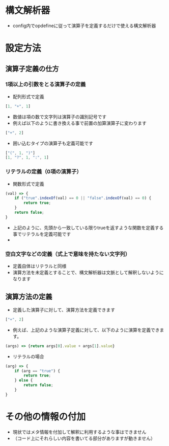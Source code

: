 # 構文解析器
* config内でopdefineに従って演算子を定義するだけで使える構文解析器

# 設定方法
## 演算子定義の仕方
### 1項以上の引数をとる演算子の定義
* 配列形式で定義
```javascript
[1, "+", 1]
```
* 数値は項の数で文字列は演算子の識別記号です
* 例えば以下のように書き換える事で前置の加算演算子に変わります
```javascript
["+", 2]
```
* 囲い込むタイプの演算子も定義可能です
```javascript
["(", 1, ")"]
[1, "?", 1, ":", 1]
```
### リテラルの定義（0項の演算子）
* 関数形式で定義
```javascript
(val) => {
    if ("true".indexOf(val) == 0 || "false".indexOf(val) == 0) {
        return true;
    }
    return false;
}
```
* 上記のように、先頭から一致している限りtrueを返すような関数を定義する事でリテラルを定義可能です
* 
### 空白文字などの定義（式上で意味を持たない文字列）
* 定義自体はリテラルと同様
* 演算方法を未定義とすることで、構文解析器は文脈として解釈しないようになります

## 演算方法の定義
* 定義した演算子に対して、演算方法を定義できます
```javascript
["+", 2]
```
* 例えば、上記のような演算子定義に対して、以下のように演算を定義できます。
```javascript
(args) => {return args[0].value + args[1].value}
```
* リテラルの場合
```javascript
(arg) => {
    if (arg == "true") {
        return true;
    } else {
        return false;
    }
}
```

# その他の情報の付加
* 現状ではメタ情報を付加して解釈に利用するような事はできません
* （コード上にそれらしい内容を書いてる部分がありますが動きません）

